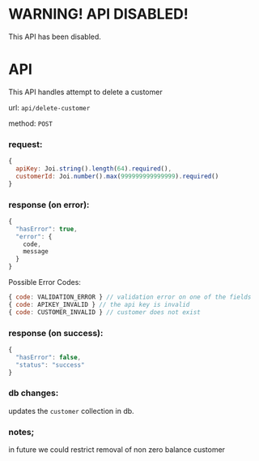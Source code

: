 # WARNING! API DISABLED!

This API has been disabled.

# API

This API handles attempt to delete a customer

url: `api/delete-customer`

method: `POST`

### request: 
```js
{
  apiKey: Joi.string().length(64).required(),
  customerId: Joi.number().max(999999999999999).required()
}
```

### response (on error):
```js
{
  "hasError": true,
  "error": {
    code,
    message
  }
}
```
Possible Error Codes:
```js
{ code: VALIDATION_ERROR } // validation error on one of the fields
{ code: APIKEY_INVALID } // the api key is invalid
{ code: CUSTOMER_INVALID } // customer does not exist
```

### response (on success):
```js
{
  "hasError": false,
  "status": "success"
}
```

### db changes:
updates the `customer` collection in db.

### notes;
in future we could restrict removal of non zero balance customer